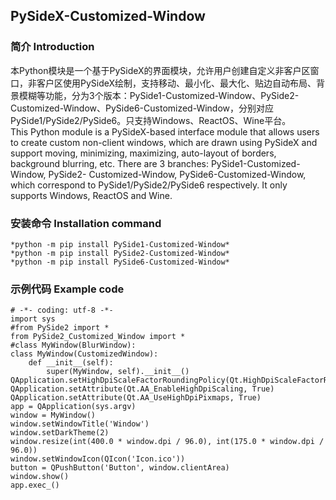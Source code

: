 ## PySideX-Customized-Window
### 简介 Introduction
本Python模块是一个基于PySideX的界面模块，允许用户创建自定义非客户区窗口，非客户区使用PySideX绘制，支持移动、最小化、最大化、贴边自动布局、背景模糊等功能，分为3个版本：PySide1-Customized-Window、PySide2-Customized-Window、PySide6-Customized-Window，分别对应PySide1/PySide2/PySide6。只支持Windows、ReactOS、Wine平台。
<br>
This Python module is a PySideX-based interface module that allows users to create custom non-client windows, which are drawn using PySideX and support moving, minimizing, maximizing, auto-layout of borders, background blurring, etc. There are 3 branches: PySide1-Customized-Window, PySide2- Customized-Window, PySide6-Customized-Window, which correspond to PySide1/PySide2/PySide6 respectively. It only supports Windows, ReactOS and Wine.
### 安装命令 Installation command
`*python -m pip install PySide1-Customized-Window*`
<br>
`*python -m pip install PySide2-Customized-Window*`
<br>
`*python -m pip install PySide6-Customized-Window*`
### 示例代码 Example code
```
# -*- coding: utf-8 -*-
import sys
#from PySide2 import *
from PySide2_Customized_Window import *
#class MyWindow(BlurWindow):
class MyWindow(CustomizedWindow):
    def __init__(self):
        super(MyWindow, self).__init__()
QApplication.setHighDpiScaleFactorRoundingPolicy(Qt.HighDpiScaleFactorRoundingPolicy.PassThrough)
QApplication.setAttribute(Qt.AA_EnableHighDpiScaling, True)
QApplication.setAttribute(Qt.AA_UseHighDpiPixmaps, True)
app = QApplication(sys.argv)
window = MyWindow()
window.setWindowTitle('Window')
window.setDarkTheme(2)
window.resize(int(400.0 * window.dpi / 96.0), int(175.0 * window.dpi / 96.0))
window.setWindowIcon(QIcon('Icon.ico'))
button = QPushButton('Button', window.clientArea)
window.show()
app.exec_()
```
